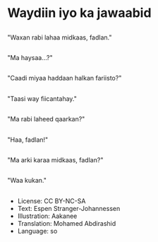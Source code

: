 # Waydiin iyo ka jawaabid

##
"Waxan rabi lahaa midkaas, fadlan."

##
"Ma haysaa...?"

##
"Caadi miyaa haddaan halkan fariisto?"

##
"Taasi way fiicantahay."

##
"Ma rabi laheed qaarkan?"

##
"Haa, fadlan!"

##
"Ma arki karaa midkaas, fadlan?"

##
"Waa kukan."

##
* License: CC BY-NC-SA
* Text: Espen Stranger-Johannessen
* Illustration: Aakanee
* Translation: Mohamed Abdirashid
* Language: so
